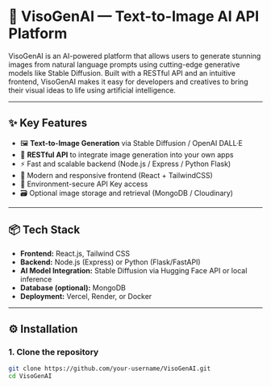 # 🧠 VisoGenAI — Text-to-Image AI API Platform

VisoGenAI is an AI-powered platform that allows users to generate stunning images from natural language prompts using cutting-edge generative models like Stable Diffusion. Built with a RESTful API and an intuitive frontend, VisoGenAI makes it easy for developers and creatives to bring their visual ideas to life using artificial intelligence.

---

## ✨ Key Features

- 🖼️ **Text-to-Image Generation** via Stable Diffusion / OpenAI DALL·E
- 🔌 **RESTful API** to integrate image generation into your own apps
- ⚡ Fast and scalable backend (Node.js / Express / Python Flask)
- 🎨 Modern and responsive frontend (React + TailwindCSS)
- 🔐 Environment-secure API Key access
- 🗃️ Optional image storage and retrieval (MongoDB / Cloudinary)

---

## 📦 Tech Stack

- **Frontend:** React.js, Tailwind CSS
- **Backend:** Node.js (Express) or Python (Flask/FastAPI)
- **AI Model Integration:** Stable Diffusion via Hugging Face API or local inference
- **Database (optional):** MongoDB
- **Deployment:** Vercel, Render, or Docker

---

## ⚙️ Installation

### 1. Clone the repository

```bash
git clone https://github.com/your-username/VisoGenAI.git
cd VisoGenAI

